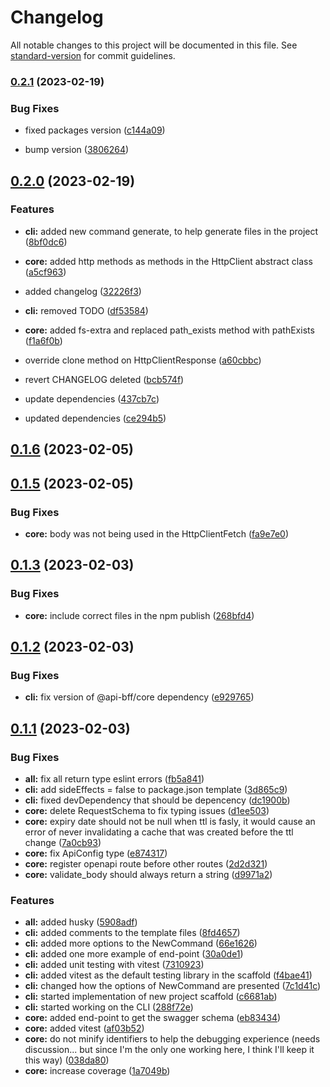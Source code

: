 # Changelog

All notable changes to this project will be documented in this file. See [standard-version](https://github.com/conventional-changelog/standard-version) for commit guidelines.

### [0.2.1](https://github.com/stLmpp/api-bff/compare/v0.2.0...v0.2.1) (2023-02-19)

### Bug Fixes

- fixed packages version ([c144a09](https://github.com/stLmpp/api-bff/commits/c144a0946d499fc652f61c64c3ee7f5e4890a31a))

- bump version ([3806264](https://github.com/stLmpp/api-bff/commits/38062649e137a8a6542567073c628092fce2eba3))

## [0.2.0](https://github.com/stLmpp/api-bff/compare/v0.1.6...v0.2.0) (2023-02-19)

### Features

- **cli:** added new command generate, to help generate files in the project ([8bf0dc6](https://github.com/stLmpp/api-bff/commits/8bf0dc67814d111efa3995eb533686aa2c112153))
- **core:** added http methods as methods in the HttpClient abstract class ([a5cf963](https://github.com/stLmpp/api-bff/commits/a5cf963c779510eb8399005b5d9e9bf811488d58))

- added changelog ([32226f3](https://github.com/stLmpp/api-bff/commits/32226f3a4977fc85065447c56da9e8d83a179afd))
- **cli:** removed TODO ([df53584](https://github.com/stLmpp/api-bff/commits/df535849ef6ae533d156823bfd12c44bcd9bdf0b))
- **core:** added fs-extra and replaced path_exists method with pathExists ([f1a6f0b](https://github.com/stLmpp/api-bff/commits/f1a6f0b404eb94157243ebd09b1e2ef46edc4b56))
- override clone method on HttpClientResponse ([a60cbbc](https://github.com/stLmpp/api-bff/commits/a60cbbc8be5f96b18f827ec09fba73c26815e55a))
- revert CHANGELOG deleted ([bcb574f](https://github.com/stLmpp/api-bff/commits/bcb574f80d9eb0eb6d2d6fb91d764de36ae882f4))
- update dependencies ([437cb7c](https://github.com/stLmpp/api-bff/commits/437cb7cc06d2c7d00e5e58d70ae629feea49732e))
- updated dependencies ([ce294b5](https://github.com/stLmpp/api-bff/commits/ce294b59dab6bff7381d06d9d9f4f683dcdd56b9))

## [0.1.6](https://github.com/stLmpp/api-bff/compare/v0.1.5...v0.1.6) (2023-02-05)

## [0.1.5](https://github.com/stLmpp/api-bff/compare/v0.1.3...v0.1.5) (2023-02-05)

### Bug Fixes

- **core:** body was not being used in the HttpClientFetch ([fa9e7e0](https://github.com/stLmpp/api-bff/commit/fa9e7e0dd303f7cf9f053366740f0a6adf82893a))

## [0.1.3](https://github.com/stLmpp/api-bff/compare/v0.1.2...v0.1.3) (2023-02-03)

### Bug Fixes

- **core:** include correct files in the npm publish ([268bfd4](https://github.com/stLmpp/api-bff/commit/268bfd4573cc7ab7a7c3e421c691b0c8c41134ba))

## [0.1.2](https://github.com/stLmpp/api-bff/compare/v0.1.1...v0.1.2) (2023-02-03)

### Bug Fixes

- **cli:** fix version of @api-bff/core dependency ([e929765](https://github.com/stLmpp/api-bff/commit/e9297652aca8007a230192f41d7e386962d76f15))

## [0.1.1](https://github.com/stLmpp/api-bff/compare/d1ee50394f8de8df9936cf244732980c48632558...v0.1.1) (2023-02-03)

### Bug Fixes

- **all:** fix all return type eslint errors ([fb5a841](https://github.com/stLmpp/api-bff/commit/fb5a8411660b5a379a7db04a8c52acb55fe7af0b))
- **cli:** add sideEffects = false to package.json template ([3d865c9](https://github.com/stLmpp/api-bff/commit/3d865c9d5d9f70a484622d4a245a87ffac3f8a36))
- **cli:** fixed devDependency that should be depencency ([dc1900b](https://github.com/stLmpp/api-bff/commit/dc1900b107d0817c60039ae512ce5ac72042aaa2))
- **core:** delete RequestSchema to fix typing issues ([d1ee503](https://github.com/stLmpp/api-bff/commit/d1ee50394f8de8df9936cf244732980c48632558))
- **core:** expiry date should not be null when ttl is fasly, it would cause an error of never invalidating a cache that was created before the ttl change ([7a0cb93](https://github.com/stLmpp/api-bff/commit/7a0cb93cb3fbb362478a10e1e46e54b66ba168f0))
- **core:** fix ApiConfig type ([e874317](https://github.com/stLmpp/api-bff/commit/e874317187d3c406c2fb74fea4f8e55bd60b2ba3))
- **core:** register openapi route before other routes ([2d2d321](https://github.com/stLmpp/api-bff/commit/2d2d3213d6f66189f7d3b55ba9a1c26aae7d68d9))
- **core:** validate_body should always return a string ([d9971a2](https://github.com/stLmpp/api-bff/commit/d9971a2840f9ace7805c2776ec60a60b399a0ab9))

### Features

- **all:** added husky ([5908adf](https://github.com/stLmpp/api-bff/commit/5908adf284bff5b11b3a82fe382a727daca32715))
- **cli:** added comments to the template files ([8fd4657](https://github.com/stLmpp/api-bff/commit/8fd4657635bcb2ca4a468a3604229261a39b8dc7))
- **cli:** added more options to the NewCommand ([66e1626](https://github.com/stLmpp/api-bff/commit/66e162652728741b0bfec7c3346edb1750978847))
- **cli:** added one more example of end-point ([30a0de1](https://github.com/stLmpp/api-bff/commit/30a0de16280c3afe692c423e690fc72c326bd07d))
- **cli:** added unit testing with vitest ([7310923](https://github.com/stLmpp/api-bff/commit/7310923b190eb40e1c0f503ed4045f81de34f2f5))
- **cli:** added vitest as the default testing library in the scaffold ([f4bae41](https://github.com/stLmpp/api-bff/commit/f4bae41a03aeaa123847a68acf43945f95f0f58e))
- **cli:** changed how the options of NewCommand are presented ([7c1d41c](https://github.com/stLmpp/api-bff/commit/7c1d41c5050e53de40fc95e8d1cd4703ecd4280c))
- **cli:** started implementation of new project scaffold ([c6681ab](https://github.com/stLmpp/api-bff/commit/c6681abeff1a83c5a09a27d3158cabb9c1351a45))
- **cli:** started working on the CLI ([288f72e](https://github.com/stLmpp/api-bff/commit/288f72ebdca9a564a6919aba1415d3e22dcf3c81))
- **core:** added end-point to get the swagger schema ([eb83434](https://github.com/stLmpp/api-bff/commit/eb834349d3a15dbc3209bb00aa0993d2a3b14781))
- **core:** added vitest ([af03b52](https://github.com/stLmpp/api-bff/commit/af03b521ab9f449403b1e8ebf893b5bb70a8a655))
- **core:** do not minify identifiers to help the debugging experience (needs discussion... but since I'm the only one working here, I think I'll keep it this way) ([038da80](https://github.com/stLmpp/api-bff/commit/038da80b1a932755fcb6a95688c095ebc696d01c))
- **core:** increase coverage ([1a7049b](https://github.com/stLmpp/api-bff/commit/1a7049b2d280c9649b1f7703309d861a075adc34))
